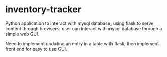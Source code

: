 # inventory-tracker
Python application to interact with mysql database, using flask to serve content through browsers, user can interact with mysql database through a simple web GUI. 

Need to implement updating an entry in a table with flask, then implement front end for easy to use GUI. 
